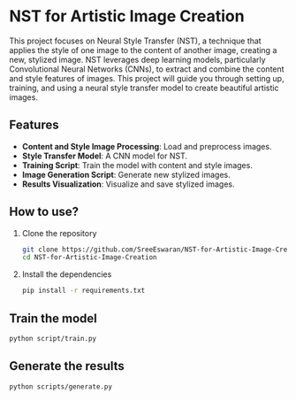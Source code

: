 # NST for Artistic Image Creation

This project focuses on Neural Style Transfer (NST), a technique that applies the style of one image to the content of another image, creating a new, stylized image. NST leverages deep learning models, particularly Convolutional Neural Networks (CNNs), to extract and combine the content and style features of images. This project will guide you through setting up, training, and using a neural style transfer model to create beautiful artistic images.

## Features

- **Content and Style Image Processing**: Load and preprocess images.
- **Style Transfer Model**: A CNN model for NST.
- **Training Script**: Train the model with content and style images.
- **Image Generation Script**: Generate new stylized images.
- **Results Visualization**: Visualize and save stylized images.

## How to use?

1. Clone the repository
   ```bash
   git clone https://github.com/SreeEswaran/NST-for-Artistic-Image-Creation.git
   cd NST-for-Artistic-Image-Creation
   ```

2. Install the dependencies
   ```bash
   pip install -r requirements.txt
   ```
## Train the model
   ```bash
   python script/train.py
   ```
## Generate the results
   ```bash
   python scripts/generate.py
   ```
